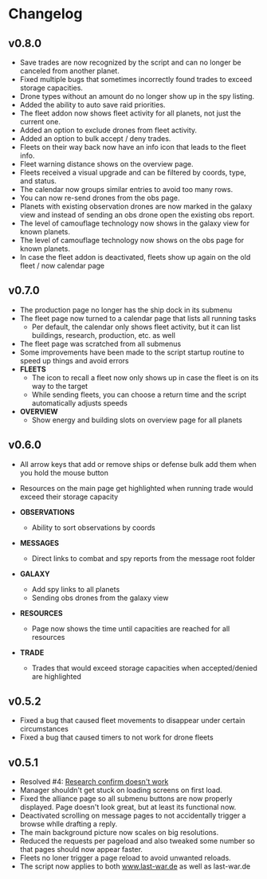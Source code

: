 # Changelog

## v0.8.0

- Save trades are now recognized by the script and can no longer be canceled from another planet.
- Fixed multiple bugs that sometimes incorrectly found trades to exceed storage capacities.
- Drone types without an amount do no longer show up in the spy listing.
- Added the ability to auto save raid priorities.
- The fleet addon now shows fleet activity for all planets, not just the current one.
- Added an option to exclude drones from fleet activity.
- Added an option to bulk accept / deny trades.
- Fleets on their way back now have an info icon that leads to the fleet info.
- Fleet warning distance shows on the overview page.
- Fleets received a visual upgrade and can be filtered by coords, type, and status.
- The calendar now groups similar entries to avoid too many rows.
- You can now re-send drones from the obs page.
- Planets with existing observation drones are now marked in the galaxy view and instead of sending an obs drone open the existing obs report.
- The level of camouflage technology now shows in the galaxy view for known planets.
- The level of camouflage technology now shows on the obs page for known planets.
- In case the fleet addon is deactivated, fleets show up again on the old fleet / now calendar page

## v0.7.0

- The production page no longer has the ship dock in its submenu
- The fleet page now turned to a calendar page that lists all running tasks
  - Per default, the calendar only shows fleet activity, but it can list buildings, research, production, etc. as well
- The fleet page was scratched from all submenus
- Some improvements have been made to the script startup routine to speed up things and avoid errors
- **FLEETS**
  - The icon to recall a fleet now only shows up in case the fleet is on its way to the target
  - While sending fleets, you can choose a return time and the script automatically adjusts speeds
- **OVERVIEW**
  - Show energy and building slots on overview page for all planets

## v0.6.0

- All arrow keys that add or remove ships or defense bulk add them when you hold the mouse button
- Resources on the main page get highlighted when running trade would exceed their storage capacity

- **OBSERVATIONS**
  - Ability to sort observations by coords
- **MESSAGES**
  - Direct links to combat and spy reports from the message root folder
- **GALAXY**
  - Add spy links to all planets
  - Sending obs drones from the galaxy view
- **RESOURCES**
  - Page now shows the time until capacities are reached for all resources
- **TRADE**
  - Trades that would exceed storage capacities when accepted/denied are highlighted

## v0.5.2

- Fixed a bug that caused fleet movements to disappear under certain circumstances
- Fixed a bug that caused timers to not work for drone fleets

## v0.5.1

- Resolved #4: [Research confirm doesn't work](https://github.com/j0Shi82/last-war-manager/issues/4)
- Manager shouldn't get stuck on loading screens on first load.
- Fixed the alliance page so all submenu buttons are now properly displayed. Page doesn't look great, but at least its functional now.
- Deactivated scrolling on message pages to not accidentally trigger a browse whlle drafting a reply.
- The main background picture now scales on big resolutions.
- Reduced the requests per pageload and also tweaked some number so that pages should now appear faster.
- Fleets no loner trigger a page reload to avoid unwanted reloads.
- The script now applies to both www.last-war.de as well as last-war.de